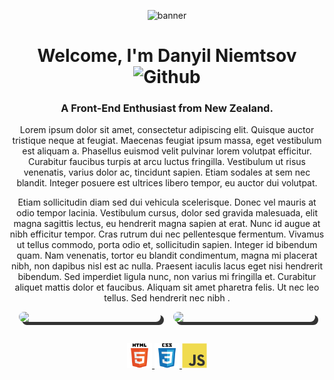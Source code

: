 <p align="center">
<img  src="https://github.com/DanyilNiemtsov/DanyilNiemtsov/assets/142193142/d3819291-d385-46af-a4a7-038bdb86b97a" alt="banner">
    </p>
<h1 align="center">Welcome, I'm Danyil Niemtsov
    <img href="https://github.com/DanyilNiemtsov" src="https://icones.pro/wp-content/uploads/2021/06/icone-github-grise.png"
      alt="Github"
      style=" width: 26px;"
    />
  </a></h1>
<h3 align="center">A Front-End Enthusiast from New Zealand.</h3>


<p align="center">
    Lorem ipsum dolor sit amet, consectetur adipiscing elit. Quisque auctor tristique neque at feugiat. Maecenas feugiat ipsum massa, eget vestibulum est aliquam a. Phasellus euismod velit pulvinar lorem volutpat efficitur. Curabitur faucibus turpis at arcu luctus fringilla. Vestibulum ut risus venenatis, varius dolor ac, tincidunt sapien. Etiam sodales at sem nec blandit. Integer posuere est ultrices libero tempor, eu auctor dui volutpat.
    </p>
    <p align="center">
Etiam sollicitudin diam sed dui vehicula scelerisque. Donec vel mauris at odio tempor lacinia. Vestibulum cursus, dolor sed gravida malesuada, elit magna sagittis lectus, eu hendrerit magna sapien at erat. Nunc id augue at nibh efficitur tempor. Cras rutrum dui nec pellentesque fermentum. Vivamus ut tellus commodo, porta odio et, sollicitudin sapien. Integer id bibendum quam. Nam venenatis, tortor eu blandit condimentum, magna mi placerat nibh, non dapibus nisl est ac nulla. Praesent iaculis lacus eget nisi hendrerit bibendum. Sed imperdiet ligula nunc, non varius mi fringilla et. Curabitur aliquet mattis dolor et faucibus. Aliquam sit amet pharetra felis. Ut nec leo tellus. Sed hendrerit nec nibh .
</p>
<p style="display: flex; justify-content: center;">
<img src="https://github.com/DanyilNiemtsov/DanyilNiemtsov/assets/142193142/6119885b-2cd2-4fd6-99dc-86ce4016a119" style="width: 45%; margin-bottom: 20px; margin-right: 10px; border-radius: 10px; box-shadow: 5px 5px rgb(51, 51, 51);"><img src="https://github.com/DanyilNiemtsov/DanyilNiemtsov/assets/142193142/0264df32-d494-4ffe-810c-e9d8c92763ea" style="width: 45%; margin-bottom: 20px; margin-left: 10px; border-radius: 10px; box-shadow: 5px 5px rgb(51, 51, 51);">
</p>



<p align="center">  <a href="https://www.w3.org/html/" target="_blank" rel="noreferrer"> <img src="https://raw.githubusercontent.com/devicons/devicon/master/icons/html5/html5-original-wordmark.svg" alt="html5" width="40" height="40"/> </a><a href="https://www.w3schools.com/css/" target="_blank" rel="noreferrer"> <img src="https://raw.githubusercontent.com/devicons/devicon/master/icons/css3/css3-original-wordmark.svg" alt="css3" width="40" height="40"/> </a> <a href="https://developer.mozilla.org/en-US/docs/Web/JavaScript" target="_blank" rel="noreferrer"> <img src="https://raw.githubusercontent.com/devicons/devicon/master/icons/javascript/javascript-original.svg" alt="javascript" width="40" height="40"/> </a> </p>
